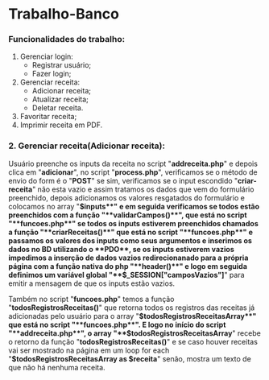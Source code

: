 # Trabalho-Banco

### Funcionalidades do trabalho:

1. Gerenciar login:
   - Registrar usuário;
   - Fazer login;
1. Gerenciar receita:
   - Adicionar receita;
   - Atualizar receita;
   - Deletar receita.
1. Favoritar receita;
1. Imprimir receita em PDF.

### 2. Gerenciar receita(Adicionar receita):

Usuário preenche os inputs da receita no script "**addreceita.php**" e depois clica em "**adicionar**", no script "**process.php**", verificamos se o método de envio do form é o "**POST**" se sim, verificamos se o input escondido "**criar-receita**" não esta vazio e assim tratamos os dados que vem do formulário preenchido, depois adicionamos os valores resgatados do formulário e colocamos no array "**$inputs**" e em seguida verificamos se todos estão preenchidos com a função "**validarCampos()**", que está no script "**funcoes.php**" se todos os inputs estiverem preenchidos chamados a função "**criarReceitas()**" que está no script "**funcoes.php**" e passamos os valores dos inputs como seus argumentos e inserimos os dados no BD utilizando o **PDO**, se os inputs estiverem vazios impedimos a inserção de dados vazios redirecionanado para a própria página com a função nativa do php "**header()**" e logo em seguida definimos um variável global "**$\_SESSION["camposVazios"]**" para emitir a mensagem de que os inputs estão vazios.

Também no script "**funcoes.php**" temos a função "**todosRegistrosReceitas()**" que retorna todos os registros das receitas já adicionadas pelo usuário para o array "**$todosRegistrosReceitasArray**" que está no script "**funcoes.php**". E logo no início do script "**addreceita.php**", o array "**$todosRegistrosReceitasArray**" recebe o retorno da função "**todosRegistrosReceitas()**" e se caso houver receitas vai ser mostrado na página em um loop for each "**$todosRegistrosReceitasArray as $receita**" senão, mostra um texto de que não há nenhuma receita.

